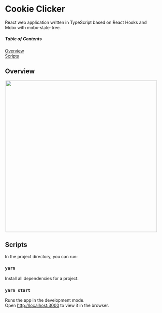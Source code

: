 # Cookie Clicker

React web application written in TypeScript based on React Hooks and Mobx with mobx-state-tree. 

##### Table of Contents  
[Overview](#Overview)  
[Scripts](#Scripts)  

## Overview

<p align="center">
  <img src="gifs/cookieclicker.gif" width="500"/>
</p>

## Scripts

In the project directory, you can run:

### `yarn`
Install all dependencies for a project.

### `yarn start`

Runs the app in the development mode.<br />
Open [http://localhost:3000](http://localhost:3000) to view it in the browser.

